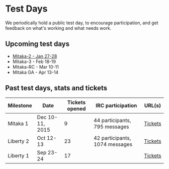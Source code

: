 # Test Days

We periodically hold a public test day, to encourage participation, and
get feedback on what's working and what needs work.

## Upcoming test days

* [Mitaka-2 - Jan 27-28](/testday/mitaka/milestone2)
* Mitaka-3 - Feb 18-19
* Mitaka-RC - Mar 10-11
* Mitaka GA - Apr 13-14

## Past test days, stats and tickets

| Milestone | Date | Tickets opened | IRC participation | URL(s) |
|-----------|------|----------------|-------------------|--------|
| Mitaka 1  | Dec 10-11, 2015 | 9 | 44 participants, 795 messages  | [Tickets](https://goo.gl/51Dz97) |
| Liberty 2 | Oct 12-13 | 23 | 42 participants, 1074 messages | [Tickets](https://goo.gl/D6VeQ0) |
| Liberty 1 | Sep 23-24 | 17 |  | [Tickets](https://goo.gl/OIPNt3) |





